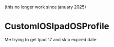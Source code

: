 (this no longer work since january 2025)

# CustomIOSIpadOSProfile
Me trying to get Ipad 17 and skip expired date
